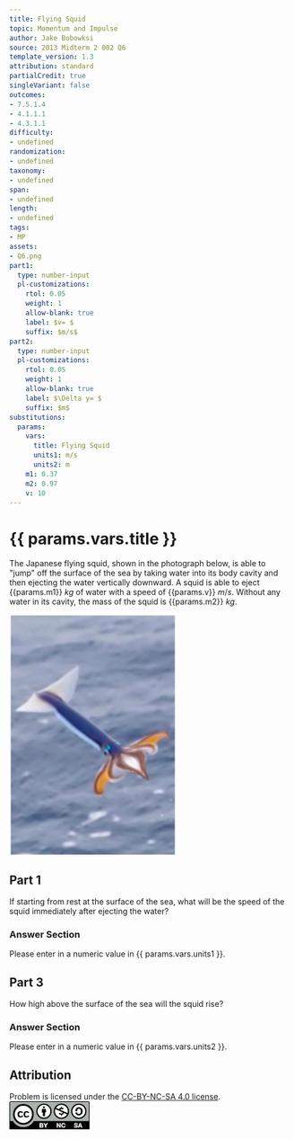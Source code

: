 ```yaml
---
title: Flying Squid
topic: Momentum and Impulse
author: Jake Bobowksi
source: 2013 Midterm 2 002 Q6
template_version: 1.3
attribution: standard
partialCredit: true
singleVariant: false
outcomes:
- 7.5.1.4
- 4.1.1.1
- 4.3.1.1
difficulty:
- undefined
randomization:
- undefined
taxonomy:
- undefined
span:
- undefined
length:
- undefined
tags:
- MP
assets:
- Q6.png
part1:
  type: number-input
  pl-customizations:
    rtol: 0.05
    weight: 1
    allow-blank: true
    label: $v= $
    suffix: $m/s$
part2:
  type: number-input
  pl-customizations:
    rtol: 0.05
    weight: 1
    allow-blank: true
    label: $\Delta y= $
    suffix: $m$
substitutions:
  params:
    vars:
      title: Flying Squid
      units1: m/s
      units2: m
    m1: 0.37
    m2: 0.97
    v: 10
---
```

# {{ params.vars.title }}
The Japanese flying squid, shown in the photograph below, is able to "jump" off the surface of the sea by taking water into its body cavity and then ejecting the water vertically downward. A squid is able to eject {{params.m1}} $kg$ of water with a speed of {{params.v}} $m/s$. Without any water in its cavity, the mass of the squid is {{params.m2}} $kg$.

<img src="Q6.png" width=300 alt = "Japanese flying squid">

## Part 1

If starting from rest at the surface of the sea, what will be the speed of the squid immediately after ejecting the water?

### Answer Section

Please enter in a numeric value in {{ params.vars.units1 }}.

## Part 3

How high above the surface of the sea will the squid rise?

### Answer Section

Please enter in a numeric value in {{ params.vars.units2 }}.

## Attribution

Problem is licensed under the [CC-BY-NC-SA 4.0 license](https://creativecommons.org/licenses/by-nc-sa/4.0/).<br> ![The Creative Commons 4.0 license requiring attribution-BY, non-commercial-NC, and share-alike-SA license.](https://raw.githubusercontent.com/firasm/bits/master/by-nc-sa.png)